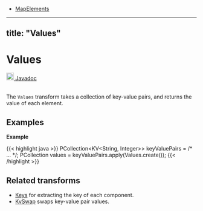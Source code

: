 * [MapElements](/documentation/transforms/java/elementwise/mapelements)
---
title: "Values"
---
<!--
Licensed under the Apache License, Version 2.0 (the "License");
you may not use this file except in compliance with the License.
You may obtain a copy of the License at

http://www.apache.org/licenses/LICENSE-2.0

Unless required by applicable law or agreed to in writing, software
distributed under the License is distributed on an "AS IS" BASIS,
WITHOUT WARRANTIES OR CONDITIONS OF ANY KIND, either express or implied.
See the License for the specific language governing permissions and
limitations under the License.
-->
# Values
<table align="left">
    <a target="_blank" class="button"
        href="https://beam.apache.org/releases/javadoc/current/index.html?org/apache/beam/sdk/transforms/Values.html">
      <img src="https://beam.apache.org/images/logos/sdks/java.png" width="20px" height="20px"
           alt="Javadoc" />
     Javadoc
    </a>
</table>
<br><br>


The `Values` transform takes a collection of key-value pairs, and
returns the value of each element.

## Examples
**Example**

{{< highlight java >}}
PCollection<KV<String, Integer>> keyValuePairs = /* ... */;
PCollection<Integer> values = keyValuePairs.apply(Values.create());
{{< /highlight >}}

## Related transforms 
* [Keys](/documentation/transforms/java/elementwise/keys) for extracting the key of each component.
* [KvSwap](/documentation/transforms/java/elementwise/kvswap) swaps key-value pair values.
